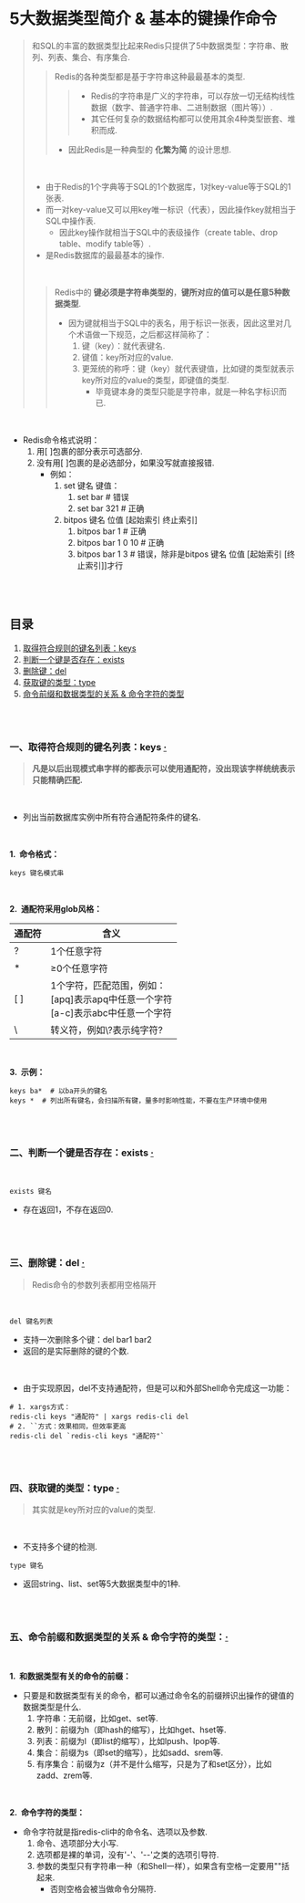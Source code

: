 # 5大数据类型简介 & 基本的键操作命令
> 和SQL的丰富的数据类型比起来Redis只提供了5中数据类型：字符串、散列、列表、集合、有序集合.
>
>> Redis的各种类型都是基于字符串这种最最基本的类型.
>>
>>> - Redis的字符串是广义的字符串，可以存放一切无结构线性数据（数字、普通字符串、二进制数据（图片等））.
>>> - 其它任何复杂的数据结构都可以使用其余4种类型嵌套、堆积而成.
>>
>> - 因此Redis是一种典型的 **化繁为简** 的设计思想.
>
> <br>
>
> - 由于Redis的1个字典等于SQL的1个数据库，1对key-value等于SQL的1张表.
> - 而一对key-value又可以用key唯一标识（代表），因此操作key就相当于SQL中操作表.
>    - 因此key操作就相当于SQL中的表级操作（create table、drop table、modify table等）.
> - 是Redis数据库的最最基本的操作.
>
> <br>
>
>> Redis中的 **键必须是字符串类型的**，**键所对应的值可以是任意5种数据类型**.
>>
>> - 因为键就相当于SQL中的表名，用于标识一张表，因此这里对几个术语做一下规范，之后都这样简称了：
>>    1. 键（key）：就代表键名.
>>    2. 键值：key所对应的value.
>>    3. 更笼统的称呼：键（key）就代表键值，比如键的类型就表示key所对应的value的类型，即键值的类型.
>>       - 毕竟键本身的类型只能是字符串，就是一种名字标识而已.

<br>

- Redis命令格式说明：
   1. 用[ ]包裹的部分表示可选部分.
   2. 没有用[ ]包裹的是必选部分，如果没写就直接报错.
      - 例如：
         1. set 键名 键值：
            1. set bar # 错误
            2. set bar 321 # 正确
         2. bitpos 键名 位值 [起始索引 终止索引]
            1. bitpos bar 1  # 正确
            2. bitpos bar 1 0 10 # 正确
            3. bitpos bar 1 3 # 错误，除非是bitpos 键名 位值 [起始索引 [终止索引]]才行

<br><br>

## 目录

1. [取得符合规则的键名列表：keys](#一取得符合规则的键名列表keys--)
2. [判断一个键是否存在：exists](#二判断一个键是否存在exists--)
3. [删除键：del](#三删除键del--)
4. [获取键的类型：type](#四获取键的类型type--)
5. [命令前缀和数据类型的关系 & 命令字符的类型](#五命令前缀和数据类型的关系--命令字符的类型)

<br><br>

### 一、取得符合规则的键名列表：keys  [·](#目录)
> **凡是以后出现模式串字样的都表示可以使用通配符，没出现该字样统统表示只能精确匹配.**

<br>

- 列出当前数据库实例中所有符合通配符条件的键名.

<br>

**1.&nbsp; 命令格式：**

```Shell
keys 键名模式串
```

<br>

**2.&nbsp; 通配符采用glob风格：**

| 通配符 | 含义 |
| --- | --- |
| ? | 1个任意字符 |
| \* | ≥0个任意字符 |
| [ ] | 1个字符，匹配范围，例如：<br>[apq]表示apq中任意一个字符<br>[a-c]表示abc中任意一个字符 |
| \\ | 转义符，例如\\?表示纯字符? |

<br>

**3.&nbsp; 示例：**

```Shell
keys ba*  # 以ba开头的键名
keys *  # 列出所有键名，会扫描所有键，量多时影响性能，不要在生产环境中使用
```

<br><br>

### 二、判断一个键是否存在：exists  [·](#目录)

<br>

```Shell
exists 键名
```

- 存在返回1，不存在返回0.

<br><br>

### 三、删除键：del  [·](#目录)
> Redis命令的参数列表都用空格隔开

<br>

```Shell
del 键名列表
```

- 支持一次删除多个键：del bar1 bar2
- 返回的是实际删除的键的个数.

<br>

- 由于实现原因，del不支持通配符，但是可以和外部Shell命令完成这一功能：

```Shell
# 1. xargs方式：
redis-cli keys "通配符" | xargs redis-cli del
# 2. ``方式：效果相同，但效率更高
redis-cli del `redis-cli keys "通配符"`
```

<br><br>

### 四、获取键的类型：type  [·](#目录)
> 其实就是key所对应的value的类型.

<br>

- 不支持多个键的检测.

```Shell
type 键名
```

- 返回string、list、set等5大数据类型中的1种.

<br><br>

### 五、命令前缀和数据类型的关系 & 命令字符的类型：[·](#目录)

<br>

**1.&nbsp; 和数据类型有关的命令的前缀：**

- 只要是和数据类型有关的命令，都可以通过命令名的前缀辨识出操作的键值的数据类型是什么.
   1. 字符串：无前缀，比如get、set等.
   2. 散列：前缀为h（即hash的缩写），比如hget、hset等.
   3. 列表：前缀为l（即list的缩写），比如lpush、lpop等.
   4. 集合：前缀为s（即set的缩写），比如sadd、srem等.
   5. 有序集合：前缀为z（并不是什么缩写，只是为了和set区分），比如zadd、zrem等.

<br>

**2.&nbsp; 命令字符的类型：**

- 命令字符就是指redis-cli中的命令名、选项以及参数.
   1. 命令、选项部分大小写.
   2. 选项都是裸的单词，没有'-'、'--'之类的选项引导符.
   3. 参数的类型只有字符串一种（和Shell一样），如果含有空格一定要用""括起来.
      - 否则空格会被当做命令分隔符.
